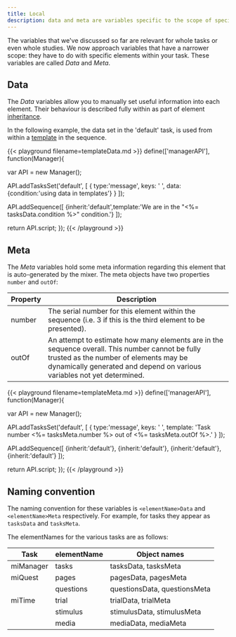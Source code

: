 ```yaml
---
title: Local
description: data and meta are variables specific to the scope of specific elements.
---
```


The variables that we've discussed so far are relevant for whole tasks or even whole studies.
We now approach variables that have a narrower scope: they have to do with specific elements within your task.
These variables are called *Data* and *Meta*. 

## Data
The *Data* variables allow you to manually set useful information into each element. 
Their behaviour is described fully within as part of element [inheritance](../../inheritance#data).

In the following example, the data set in the 'default' task, is used from within a [template](../../templates) in the sequence.

{{< playground filename=templateData.md >}}
define(['managerAPI'], function(Manager){

  var API = new Manager();

  API.addTasksSet('default', [
  	{
  		type:'message',
  		keys: ' ',
        data: {condition:'using data in templates'}
  	}
  ]);

  API.addSequence([
    {inherit:'default',template:'We are in the "<%= tasksData.condition %>" condition.'}
  ]);

  return API.script;
});
{{< /playground >}}

## Meta
The *Meta* variables hold some meta information regarding this element that is auto-generated by the mixer.
The meta objects have two properties `number` and `outOf`:

Property    | Description  
----------- | -----------
number      | The serial number for this element within the sequence (i.e. 3 if this is the third element to be presented).
outOf       | An attempt to estimate how many elements are in the sequence overall. This number cannot be fully trusted as the number of elements may be dynamically generated and depend on various variables not yet determined.

{{< playground filename=templateMeta.md >}}
define(['managerAPI'], function(Manager){

  var API = new Manager();

  API.addTasksSet('default', [
  	{
  		type:'message',
  		keys: ' ',
        template: 'Task number <%= tasksMeta.number %> out of <%= tasksMeta.outOf %>.'
  	}
  ]);

  API.addSequence([
    {inherit:'default'},
    {inherit:'default'},
    {inherit:'default'},
    {inherit:'default'}
  ]);

  return API.script;
});
{{< /playground >}}

## Naming convention
The naming convention for these variables is `<elementName>Data` and `<elementName>Meta` respectively.
For example, for tasks they appear as `tasksData` and `tasksMeta`. 

The elementNames for the various tasks are as follows:

Task        | elementName | Object names
----------- | ----------- | ------------
miManager   | tasks       | tasksData, tasksMeta
miQuest     | pages       | pagesData, pagesMeta
            | questions   | questionsData, questionsMeta
miTime    | trial       | trialData, trialMeta
            | stimulus    | stimulusData, stimulusMeta
            | media       | mediaData, mediaMeta
